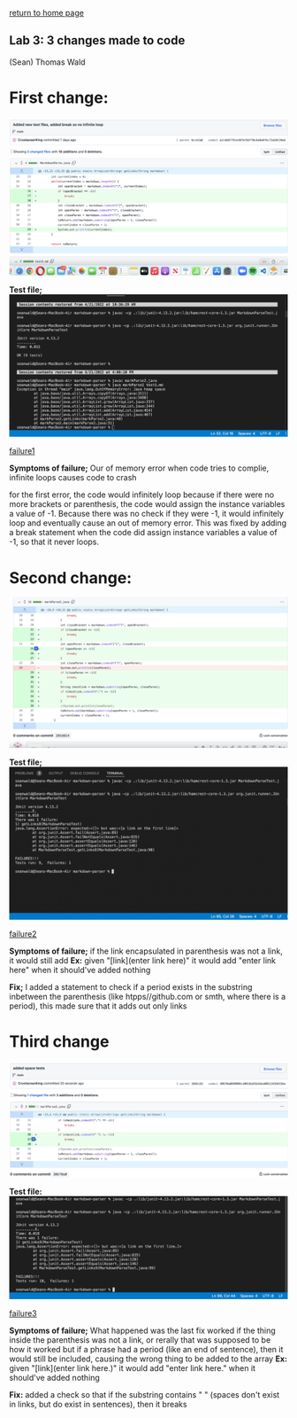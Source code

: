[return to home page](https://crustaceanking.github.io/cse15l-lab-reports/Lab-reports.html)
## Lab 3: 3 changes made to code

(Sean) Thomas Wald

# First change:
![image](Failure1.png)

**Test file;**
![image](Symptom1.png)

[failure1](https://github.com/CrustaceanKing/markdown-parser/blob/main/test-file.md)

**Symptoms of failure;**
Our of memory error when code tries to complie, infinite loops causes code to crash

for the first error, the code would infinitely loop because if there were no more brackets or parenthesis, the code would assign the instance variables a value of -1.
Because there was no check if they were -1, it would infinitely loop and eventually cause an out of memory error. This was fixed by adding a break statement when the code did assign instance variables a value of -1, so that it never loops.

# Second change:
![image](Failure2.png)

**Test file;**
![image](Symptom2.png)

[failure2](https://github.com/CrustaceanKing/markdown-parser/blob/main/test-file8.md)

**Symptoms of failure;**
if the link encapsulated in parenthesis was not a link, it would still add 
**Ex:** 
given "[link](enter link here)"
it would add "enter link here" when it should've added nothing

**Fix;**
I added a statement to check if a period exists in the substring inbetween the parenthesis (like htpps//github.com or smth, where there is a period), this made sure that it adds out only links

# Third change
![image](Failure3.png)

**Test file:**
![image](Symptom3.png)

[failure3](https://github.com/CrustaceanKing/markdown-parser/blob/main/failure3.md)

**Symptoms of failure;**
What happened was the last fix worked if the thing inside the parenthesis was not a link, or rerally that was supposed to be how it worked but if a phrase had a period (like an end of sentence), then it would still be included, causing the wrong thing to be added to the array
**Ex:**
given "[link](enter link here.)"
it would add "enter link here." when it should've added nothing

**Fix:**
added a check so that if the substring contains " " (spaces don't exist in links, but do exist in sentences), then it breaks
